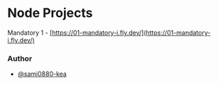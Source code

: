 # Node Projects

Mandatory 1 - [https://01-mandatory-i.fly.dev/](https://01-mandatory-i.fly.dev/)

### Author
- [@sami0880-kea](https://www.github.com/sami0880-kea)